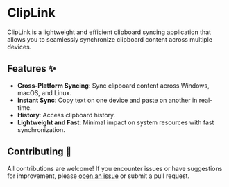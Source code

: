# ClipLink
ClipLink is a lightweight and efficient clipboard syncing application that allows you to seamlessly synchronize clipboard content across multiple devices.

## Features ✨
- **Cross-Platform Syncing**: Sync clipboard content across Windows, macOS, and Linux.
- **Instant Sync**: Copy text on one device and paste on another in real-time.
- **History**: Access clipboard history.
- **Lightweight and Fast**: Minimal impact on system resources with fast synchronization.

## Contributing 🤝
All contributions are welcome! If you encounter issues or have suggestions for improvement, please [open an issue](https://github.com/Michael-128/ClipLink/issues) or submit a pull request.
